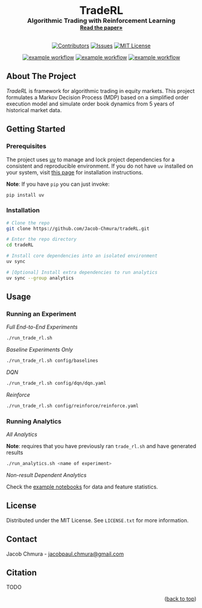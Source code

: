<a id="readme-top"></a>

<div align="center">
<h1 style="font-size:3vw;padding:0;margin:0;display:inline">TradeRL</h3>
<h3 style="margin:0">Algorithmic Trading with Reinforcement Learning</h3>
<a href="http://github.com/Jacob-Chmura/tradeRL"><strong>Read the paper»</strong></a>
</div>

<br />

<div align="center">

<a href="">[![Contributors][contributors-shield]][contributors-url]</a>
<a href="">[![Issues][issues-shield]][issues-url]</a>
<a href="">[![MIT License][license-shield]][license-url]</a>

</div>

<div align="center">

<a href="">![example workflow](https://github.com/Jacob-Chmura/tradeRL/actions/workflows/ruff.yml/badge.svg)</a>
<a href="">![example workflow](https://github.com/Jacob-Chmura/tradeRL/actions/workflows/mypy.yml/badge.svg)</a> <a href="">![example workflow](https://github.com/Jacob-Chmura/tradeRL/actions/workflows/testing.yml/badge.svg)</a>

</div>

## About The Project

_TradeRL_ is framework for algorithmic trading in equity markets. This project formulates a Markov Decision Process (MDP)
based on a simplified order execution model and simulate order book dynamics from 5 years of historical market data.

## Getting Started

### Prerequisites

The project uses [uv](https://docs.astral.sh/uv/) to manage and lock project dependencies for a consistent and reproducible environment. If you do not have `uv` installed on your system, visit [this page](https://docs.astral.sh/uv/getting-started/installation/) for installation instructions.

**Note**: If you have `pip` you can just invoke:

```sh
pip install uv
```

### Installation

```sh
# Clone the repo
git clone https://github.com/Jacob-Chmura/tradeRL.git

# Enter the repo directory
cd tradeRL

# Install core dependencies into an isolated environment
uv sync

# [Optional] Install extra dependencies to run analytics
uv sync --group analytics
```

## Usage

### Running an Experiment 

_Full End-to-End Experiments_

```sh
./run_trade_rl.sh
```

_Baseline Experiments Only_

```sh
./run_trade_rl.sh config/baselines
```

_DQN_

```sh
./run_trade_rl.sh config/dqn/dqn.yaml
```

_Reinforce_

```sh
./run_trade_rl.sh config/reinforce/reinforce.yaml
```

### Running Analytics

_All Analytics_

**Note**: requires that you have previously ran `trade_rl.sh` and have generated results

```sh
./run_analytics.sh <name of experiment>
```

_Non-result Dependent Analytics_

Check the [example notebooks](notebooks) for data and feature statistics.

## License

Distributed under the MIT License. See `LICENSE.txt` for more information.

## Contact

Jacob Chmura - jacobpaul.chmura@gmail.com

## Citation

TODO

<p align="right">(<a href="#readme-top">back to top</a>)</p>

[contributors-shield]: https://img.shields.io/github/contributors/Jacob-Chmura/tradeRL.svg?style=for-the-badge
[contributors-url]: https://github.com/Jacob-Chmura/tradeRL/graphs/contributors
[issues-shield]: https://img.shields.io/github/issues/Jacob-Chmura/tradeRL.svg?style=for-the-badge
[issues-url]: https://github.com/Jacob-Chmura/tradeRL/issues
[license-shield]: https://img.shields.io/github/license/Jacob-Chmura/tradeRL.svg?style=for-the-badge
[license-url]: https://github.com/Jacob-Chmura/tradeRL/blob/master/LICENSE.txt

